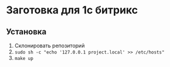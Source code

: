 # Заготовка для 1с битрикс

## Установка
1. Склонировать репозиторий
2. `sudo sh -c "echo '127.0.0.1 project.local' >> /etc/hosts"`
3. `make up`
